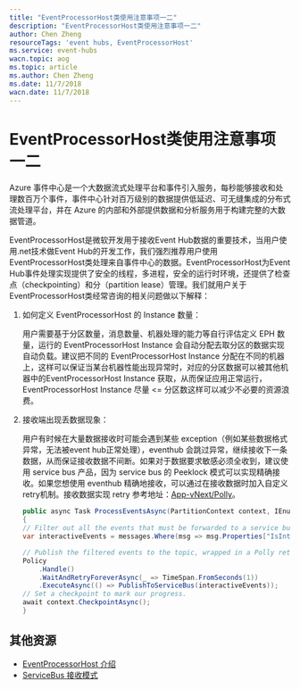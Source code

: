 ```yaml
---
title: "EventProcessorHost类使用注意事项一二"
description: "EventProcessorHost类使用注意事项一二"
author: Chen Zheng
resourceTags: 'event hubs, EventProcessorHost'
ms.service: event-hubs
wacn.topic: aog
ms.topic: article
ms.author: Chen Zheng
ms.date: 11/7/2018
wacn.date: 11/7/2018
---
```


# EventProcessorHost类使用注意事项一二

Azure 事件中心是一个大数据流式处理平台和事件引入服务，每秒能够接收和处理数百万个事件，事件中心针对百万级别的数据提供低延迟、可无缝集成的分布式流处理平台，并在 Azure 的内部和外部提供数据和分析服务用于构建完整的大数据管道。

EventProcessorHost是微软开发用于接收Event Hub数据的重要技术，当用户使用.net技术做Event Hub的开发工作，我们强烈推荐用户使用EventProcessorHost类处理来自事件中心的数据。EventProcessorHost为Event Hub事件处理实现提供了安全的线程，多进程，安全的运行时环境，还提供了检查点（checkpointing）和分（partition lease）管理。我们就用户关于EventProcessorHost类经常咨询的相关问题做以下解释：

1. 如何定义 EventProcessorHost 的 Instance 数量：

    用户需要基于分区数量，消息数量、机器处理的能力等自行评估定义 EPH 数量，运行的 EventProcessorHost Instance 会自动分配去取分区的数据实现自动负载。建议把不同的 EventProcessorHost Instance 分配在不同的机器上，这样可以保证当某台机器性能出现异常时，对应的分区数据可以被其他机器中的EventProcessorHost Instance 获取，从而保证应用正常运行，EventProcessorHost Instance 尽量 <= 分区数这样可以减少不必要的资源浪费。

2. 接收端出现丢数据现象：

    用户有时候在大量数据接收时可能会遇到某些 exception（例如某些数据格式异常，无法被event hub正常处理），eventhub 会跳过异常，继续接收下一条数据，从而保证接收数据不间断。如果对于数据要求敏感必须全收到，建议使用 service bus 产品，因为 service bus 的 Peeklock 模式可以实现精确接收。如果您想使用 eventhub 精确地接收，可以通过在接收数据时加入自定义retry机制。接收数据实现 retry 参考地址：[App-vNext/Polly](https://github.com/App-vNext/Polly)。

    ```csharp
    public async Task ProcessEventsAsync(PartitionContext context, IEnumerable messages)
    {
    // Filter out all the events that must be forwarded to a service bus topic.
    var interactiveEvents = messages.Where(msg => msg.Properties["IsInteractive"] == true).ToList();

    // Publish the filtered events to the topic, wrapped in a Polly retry policy.
    Policy
        .Handle()
        .WaitAndRetryForeverAsync(_ => TimeSpan.FromSeconds(1))
        .ExecuteAsync(() => PublishToServiceBus(interactiveEvents));
    // Set a checkpoint to mark our progress.
    await context.CheckpointAsync();
    }
    ```

## 其他资源

- [EventProcessorHost 介绍](https://docs.azure.cn/zh-cn/event-hubs/event-hubs-event-processor-host)
- [ServiceBus 接收模式](https://docs.azure.cn/zh-cn/service-bus-messaging/service-bus-queues-topics-subscriptions#receive-modes)
